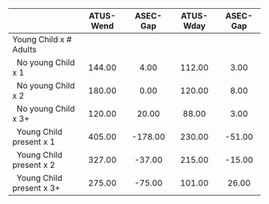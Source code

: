 
|                      |    ATUS-Wend |     ASEC-Gap |    ATUS-Wday |     ASEC-Gap |
| -------------------- | :----------: | :----------: | :----------: | :----------: |
| Young Child x # Adults |              |              |              |              |
| &nbsp;&nbsp;No young Child x 1 |       144.00 |         4.00 |       112.00 |         3.00 |
| &nbsp;&nbsp;No young Child x 2 |       180.00 |         0.00 |       120.00 |         8.00 |
| &nbsp;&nbsp;No young Child x 3+ |       120.00 |        20.00 |        88.00 |         3.00 |
| &nbsp;&nbsp;Young Child present x 1 |       405.00 |      -178.00 |       230.00 |       -51.00 |
| &nbsp;&nbsp;Young Child present x 2 |       327.00 |       -37.00 |       215.00 |       -15.00 |
| &nbsp;&nbsp;Young Child present x 3+ |       275.00 |       -75.00 |       101.00 |        26.00 |

